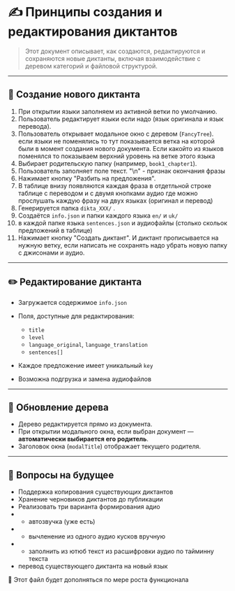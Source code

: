 # ✍️ Принципы создания и редактирования диктантов

> Этот документ описывает, как создаются, редактируются и сохраняются новые диктанты, включая взаимодействие с деревом категорий и файловой структурой.

---

## 📁 Создание нового диктанта

1. При открытии языки заполняем из активной ветки по умолчанию.
2. Пользователь редактирует языки если надо (язык оригинала и язык перевода).
3. Пользователь открывает модальное окно с деревом (`FancyTree`). если языки не поменялись то тут показывается ветка на которой были в момент создания нового документа. Если какойто из языков поменялся то показываем верхний уровень на ветке этого языка
4. Выбирает родительскую папку (например, `book1_chapter1`).
5. Пользователь заполняет поле текст. "\n" - признак окончания фразы
5. Нажимает кнопку "Разбить на предложения". 
6. В таблице внизу появляются каждая фраза в отдетльной строке таблице с переводом и с двумя кнопками аудио где можно прослушать каждую фразу на двух языках (оригинал и перевод)
8. Генерируется папка `dikta_XXX/` .
9. Создаётся `info.json` и папки каждого языка `en/` и `uk/` 
5. в каждой папке языка `sentences.json` и аудиофайлы (столько скольок предложений в таблице)
7. Нажимает кнопку "Создать диктант". И диктант прописывается на нужную ветку, если написать не сохранять надо убрать новую папку с джисонами и аудио.


---

## ✏️ Редактирование диктанта

* Загружается содержимое `info.json`

* Поля, доступные для редактирования:

  * `title`
  * `level`
  * `language_original`, `language_translation`
  * `sentences[]`

* Каждое предложение имеет уникальный `key`

* Возможна подгрузка и замена аудиофайлов

---

## 🧩 Обновление дерева

* Дерево редактируется прямо из документа.
* При открытии модального окна, если выбран документ — **автоматически выбирается его родитель**.
* Заголовок окна (`modalTitle`) отображает текущего родителя.

---

## 🧠 Вопросы на будущее

* Поддержка копирования существующих диктантов
* Хранение черновиков диктантов до публикации
* Реализовать три варианта формирования адио
* *  автозвучка (уже есть)
* *  вычленение из одного аудио кусков вручную
* *  заполнить из ютюб текст из расшифровки аудио по тайминну текста
* перевод существующего диктанта на новый язык

📍 Этот файл будет дополняться по мере роста функционала
